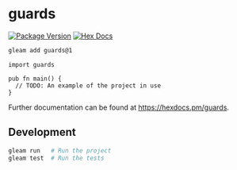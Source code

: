 # guards

[![Package Version](https://img.shields.io/hexpm/v/guards)](https://hex.pm/packages/guards)
[![Hex Docs](https://img.shields.io/badge/hex-docs-ffaff3)](https://hexdocs.pm/guards/)

```sh
gleam add guards@1
```
```gleam
import guards

pub fn main() {
  // TODO: An example of the project in use
}
```

Further documentation can be found at <https://hexdocs.pm/guards>.

## Development

```sh
gleam run   # Run the project
gleam test  # Run the tests
```
